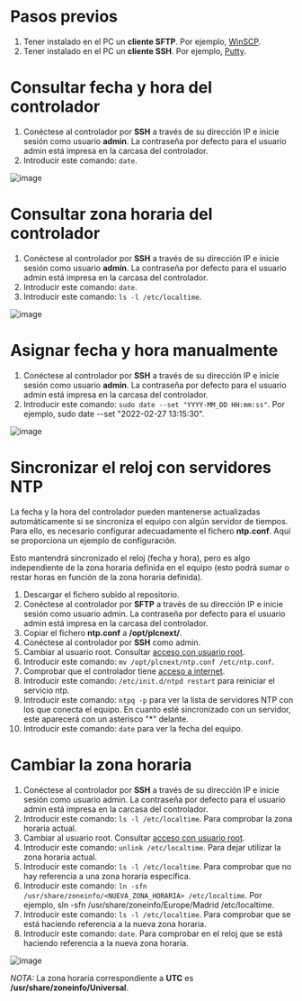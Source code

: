 # Pasos previos
1. Tener instalado en el PC un __cliente SFTP__. Por ejemplo, [WinSCP](https://winscp.net/eng/download.php).
2. Tener instalado en el PC un __cliente SSH__. Por ejemplo, [Putty](https://www.chiark.greenend.org.uk/~sgtatham/putty/latest.html).

# Consultar fecha y hora del controlador
1. Conéctese al controlador por __SSH__ a través de su dirección IP e inicie sesión como usuario __admin__. La contraseña por defecto para el usuario admin está impresa en la carcasa del controlador.
2. Introducir este comando: ```date```.

![image](https://user-images.githubusercontent.com/46561573/155715630-8d60887e-36f3-4e2b-9b8b-909236bf1cf7.png)

# Consultar zona horaria del controlador
1. Conéctese al controlador por __SSH__ a través de su dirección IP e inicie sesión como usuario __admin__. La contraseña por defecto para el usuario admin está impresa en la carcasa del controlador.
2. Introducir este comando: ```date```.
3. Introducir este comando: ```ls -l /etc/localtime```.

![image](https://user-images.githubusercontent.com/46561573/155715435-960db859-c088-4915-8a5b-2a82206468bf.png)

# Asignar fecha y hora manualmente
1. Conéctese al controlador por __SSH__ a través de su dirección IP e inicie sesión como usuario __admin__. La contraseña por defecto para el usuario admin está impresa en la carcasa del controlador.
2. Introducir este comando: ```sudo date --set "YYYY-MM_DD HH:mm:ss"```. Por ejemplo, sudo date --set "2022-02-27 13:15:30".

![image](https://user-images.githubusercontent.com/46561573/155713530-af5ffc3c-3552-4233-92c2-5badf3a52fbb.png)

# Sincronizar el reloj con servidores NTP
La fecha y la hora del controlador pueden mantenerse actualizadas automáticamente si se sincroniza el equipo con algún servidor de tiempos. Para ello, es necesario configurar adecuadamente el fichero __ntp.conf__. Aquí se proporciona un ejemplo de configuración.

Esto mantendrá sincronizado el reloj (fecha y hora), pero es algo independiente de la zona horaria definida en el equipo (esto podrá sumar o restar horas en función de la zona horaria definida).

1. Descargar el fichero subido al repositorio.
2. Conéctese al controlador por __SFTP__ a través de su dirección IP e inicie sesión como usuario admin. La contraseña por defecto para el usuario admin está impresa en la carcasa del controlador.
3. Copiar el fichero __ntp.conf__ a __/opt/plcnext/__.
4. Conéctese al controlador por __SSH__ como admin.
5. Cambiar al usuario root. Consultar [acceso con usuario root](https://github.com/JaviPxc/LinuxOnPLCnext/blob/main/Acceso_con_usuario_root.md).
6. Introducir este comando: ```mv /opt/plcnext/ntp.conf /etc/ntp.conf```.
7. Comprobar que el controlador tiene [acceso a internet](https://github.com/JaviPxc/LinuxOnPLCnext/blob/main/Comprobar_acceso_a_internet.md).
8. Introducir este comando: ```/etc/init.d/ntpd restart``` para reiniciar el servicio ntp.
9. Introducir este comando: ```ntpq -p``` para ver la lista de servidores NTP con los que conecta el equipo. En cuanto esté sincronizado con un servidor, este aparecerá con un asterisco "*" delante.
10. Introducir este comando: ```date``` para ver la fecha del equipo.

# Cambiar la zona horaria
1. Conéctese al controlador por __SSH__ a través de su dirección IP e inicie sesión como usuario admin. La contraseña por defecto para el usuario admin está impresa en la carcasa del controlador.
2. Introducir este comando: ```ls -l /etc/localtime```. Para comprobar la zona horaria actual.
3. Cambiar al usuario root. Consultar [acceso con usuario root](https://github.com/JaviPxc/LinuxOnPLCnext/blob/main/Acceso_con_usuario_root.md).
5. Introducir este comando: ```unlink /etc/localtime```. Para dejar utilizar la zona horaria actual.
6. Introducir este comando: ```ls -l /etc/localtime```. Para comprobar que no hay referencia a una zona horaria específica.
7. Introducir este comando: ```ln -sfn  /usr/share/zoneinfo/<NUEVA_ZONA_HORARIA> /etc/localtime```. Por ejemplo, sln -sfn  /usr/share/zoneinfo/Europe/Madrid /etc/localtime.
8. Introducir este comando: ```ls -l /etc/localtime```. Para comprobar que se está haciendo referencia a la nueva zona horaria.
9. Introducir este comando: ```date```. Para comprobar en el reloj que se está haciendo referencia a la nueva zona horaria.

![image](https://user-images.githubusercontent.com/46561573/155716886-bf1e09fa-2034-4df7-b115-86db8ffa2ec9.png)

_NOTA:_ La zona horaria correspondiente a __UTC__ es __/usr/share/zoneinfo/Universal__.
    
    
    
    
    
    
 
